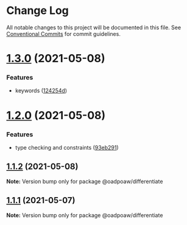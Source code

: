 # Change Log

All notable changes to this project will be documented in this file.
See [Conventional Commits](https://conventionalcommits.org) for commit guidelines.

# [1.3.0](https://github.com/oadpoaw/packages/compare/@oadpoaw/differentiate@1.2.0...@oadpoaw/differentiate@1.3.0) (2021-05-08)


### Features

* keywords ([124254d](https://github.com/oadpoaw/packages/commit/124254de08cc3781ee011c0ab12de3dbbab7d971))





# [1.2.0](https://github.com/oadpoaw/packages/compare/@oadpoaw/differentiate@1.1.2...@oadpoaw/differentiate@1.2.0) (2021-05-08)


### Features

* type checking and constraints ([93eb291](https://github.com/oadpoaw/packages/commit/93eb29188d627b36e1bcf152ebbbb4e8886604f2))





## [1.1.2](https://github.com/oadpoaw/packages/compare/@oadpoaw/differentiate@1.1.1...@oadpoaw/differentiate@1.1.2) (2021-05-08)

**Note:** Version bump only for package @oadpoaw/differentiate





## [1.1.1](https://github.com/oadpoaw/packages/compare/@oadpoaw/differentiate@1.1.0...@oadpoaw/differentiate@1.1.1) (2021-05-07)

**Note:** Version bump only for package @oadpoaw/differentiate
